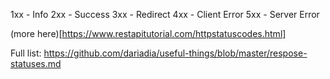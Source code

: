 1xx - Info
2xx - Success 
3xx - Redirect
4xx - Client Error
5xx - Server Error

(more here)[https://www.restapitutorial.com/httpstatuscodes.html]

Full list: https://github.com/dariadia/useful-things/blob/master/respose-statuses.md 
